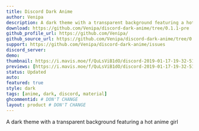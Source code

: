 ```yaml
---
title: Discord Dark Anime
author: Venipa
description: A dark theme with a transparent background featuring a hot anime girl
download: https://github.com/Venipa/discord-dark-anime/tree/0.1.1-pre
github_profile_url: https://github.com/Venipa/
github_source_url: https://github.com/Venipa/discord-dark-anime/tree/0.1.1-pre
support: https://github.com/Venipa/discord-dark-anime/issues
discord_server:
demo:
thumbnail: https://i.mavis.moe/f/QuLsViB1dO/discord-2019-01-17-19-32-51.png
previews: [https://i.mavis.moe/f/QuLsViB1dO/discord-2019-01-17-19-32-51.png, https://i.imgur.com/7ywG8eo.png, https://i.imgur.com/XsXtv1H.png, https://i.imgur.com/8guydlw.png, https://i.imgur.com/wThxQ3t.png, https://i.imgur.com/7wTeYO3.png]
status: Updated
auto:
featured: true
style: dark
tags: [anime, dark, discord, material]
ghcommentid: # DON'T CHANGE
layout: product # DON'T CHANGE
---
```

A dark theme with a transparent background featuring a hot anime girl